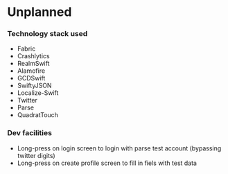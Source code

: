 # Unplanned #


### Technology stack used ###
* Fabric
* Crashlytics
* RealmSwift
* Alamofire
* GCDSwift
* SwiftyJSON
* Localize-Swift
* Twitter
* Parse
* QuadratTouch

### Dev facilities ###
* Long-press on login screen to login with parse test account (bypassing twitter digits)
* Long-press on create profile screen to fill in fiels with test data
